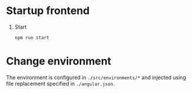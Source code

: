 # Startup frontend
1. Start
   ```bash
   npm run start
   ```

# Change environment
The environment is configured in `./src/environments/*` and injected using file replacement specified in `./angular.json`.
